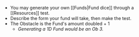- You may generate your own [[Funds|Fund dice]] through a [[Resources]] test. 
- Describe the form your fund will take, then make the test.
- The Obstacle is the Fund's amount doubled + 1
	- *Generating a 1D Fund would be an Ob 3.*
